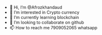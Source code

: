 - 👋 Hi, I’m @Afrozkhandaud
- 👀 I’m interested in Crypto currency 
- 🌱 I’m currently learning blockchain
- 💞️ I’m looking to collaborate on github
- 📫 How to reach me 7909052065 whatsapp 
<!---
Afrozkhandaud/Afrozkhandaud is a ✨ special ✨ repository because its `README.md` (this file) appears on your GitHub profile.
You can click the Preview link to take a look at your changes.
--->
